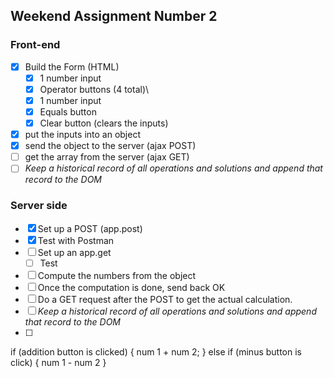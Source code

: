 ## Weekend Assignment Number 2

### Front-end

- [x] Build the Form (HTML)
  - [x] 1 number input
  - [x] Operator buttons (4 total)\
  - [x] 1 number input
  - [x] Equals button
  - [x] Clear button (clears the inputs)
- [x] put the inputs into an object
- [x] send the object to the server (ajax POST)
- [ ] get the array from the server (ajax GET)
- [ ] _Keep a historical record of all operations and solutions and append that record to the DOM_

### Server side

- [x] Set up a POST (app.post)
- [x] Test with Postman
- [ ] Set up an app.get
  - [ ] Test
- [ ] Compute the numbers from the object
- [ ] Once the computation is done, send back OK
- [ ] Do a GET request after the POST to get the actual calculation.
- [ ] _Keep a historical record of all operations and solutions and append that record to the DOM_
- [ ]

if (addition button is clicked) {
num 1 + num 2;
}
else if (minus button is click) {
num 1 - num 2
}
